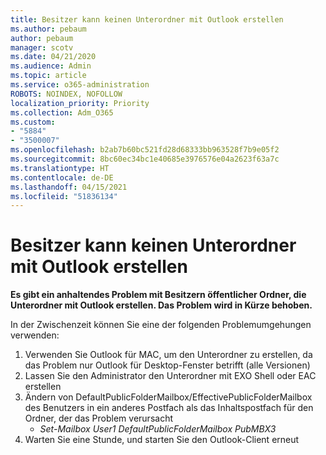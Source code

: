 ```yaml
---
title: Besitzer kann keinen Unterordner mit Outlook erstellen
ms.author: pebaum
author: pebaum
manager: scotv
ms.date: 04/21/2020
ms.audience: Admin
ms.topic: article
ms.service: o365-administration
ROBOTS: NOINDEX, NOFOLLOW
localization_priority: Priority
ms.collection: Adm_O365
ms.custom:
- "5884"
- "3500007"
ms.openlocfilehash: b2ab7b60bc521fd28d68333bb963528f7b9e05f2
ms.sourcegitcommit: 8bc60ec34bc1e40685e3976576e04a2623f63a7c
ms.translationtype: HT
ms.contentlocale: de-DE
ms.lasthandoff: 04/15/2021
ms.locfileid: "51836134"
---
```

# <a name="owner-cannot-create-sub-folder-using-outlook"></a>Besitzer kann keinen Unterordner mit Outlook erstellen

**Es gibt ein anhaltendes Problem mit Besitzern öffentlicher Ordner, die Unterordner mit Outlook erstellen. Das Problem wird in Kürze behoben.**

In der Zwischenzeit können Sie eine der folgenden Problemumgehungen verwenden:

1. Verwenden Sie Outlook für MAC, um den Unterordner zu erstellen, da das Problem nur Outlook für Desktop-Fenster betrifft (alle Versionen)
2. Lassen Sie den Administrator den Unterordner mit EXO Shell oder EAC erstellen
3. Ändern von DefaultPublicFolderMailbox/EffectivePublicFolderMailbox des Benutzers in ein anderes Postfach als das Inhaltspostfach für den Ordner, der das Problem verursacht  
    - *Set-Mailbox User1 DefaultPublicFolderMailbox PubMBX3*
4. Warten Sie eine Stunde, und starten Sie den Outlook-Client erneut